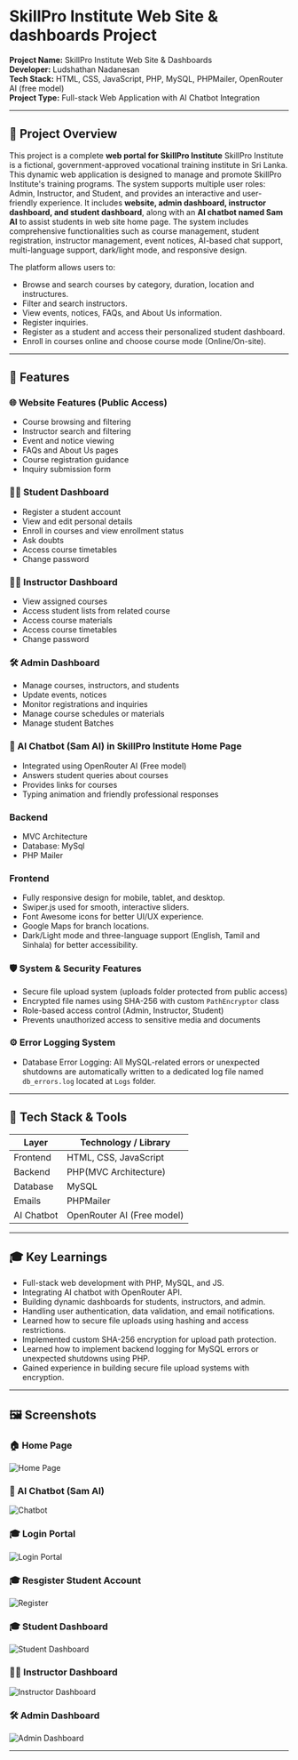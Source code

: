 # SkillPro Institute Web Site & dashboards Project

**Project Name:** SkillPro Institute Web Site & Dashboards
<br>
**Developer:** Ludshathan Nadanesan  
**Tech Stack:** HTML, CSS, JavaScript, PHP, MySQL, PHPMailer, OpenRouter AI (free model)  
**Project Type:** Full-stack Web Application with AI Chatbot Integration

---

## 🚀 Project Overview

This project is a complete **web portal for SkillPro Institute** SkillPro Institute is a fictional, government-approved vocational training institute in Sri Lanka. This dynamic web application is designed to manage and promote SkillPro Institute's training programs. The system supports multiple user roles: Admin, Instructor, and Student, and provides an interactive and user-friendly experience.
It includes **website, admin dashboard, instructor dashboard, and student dashboard**, along with an **AI chatbot named Sam AI** to assist students in web site home page. The system includes comprehensive functionalities such as course management, student registration, instructor management, event notices, AI-based chat support, multi-language support, dark/light mode, and responsive design.

The platform allows users to:
- Browse and search courses by category, duration, location and instructures.
- Filter and search instructors.
- View events, notices, FAQs, and About Us information.
- Register inquiries.
- Register as a student and access their personalized student dashboard.
- Enroll in courses online and choose course mode (Online/On-site).

---

## 🎯 Features

### 🌐 Website Features (Public Access)
- Course browsing and filtering
- Instructor search and filtering
- Event and notice viewing
- FAQs and About Us pages
- Course registration guidance
- Inquiry submission form

### 👨‍🎓 Student Dashboard
- Register a student account
- View and edit personal details
- Enroll in courses and view enrollment status
- Ask doubts
- Access course timetables
- Change password

### 👨‍🏫 Instructor Dashboard
- View assigned courses
- Access student lists from related course
- Access course materials
- Access course timetables
- Change password

### 🛠 Admin Dashboard
- Manage courses, instructors, and students
- Update events, notices
- Monitor registrations and inquiries
- Manage course schedules or materials
- Manage student Batches 

### 🤖 AI Chatbot (Sam AI) in SkillPro Institute Home Page
- Integrated using OpenRouter AI (Free model)
- Answers student queries about courses
- Provides links for courses
- Typing animation and friendly professional responses

### Backend
- MVC Architecture
- Database: MySql
- PHP Mailer

### Frontend
- Fully responsive design for mobile, tablet, and desktop.
- Swiper.js used for smooth, interactive sliders.
- Font Awesome icons for better UI/UX experience.
- Google Maps for branch locations.
- Dark/Light mode and three-language support (English, Tamil and Sinhala) for better accessibility.

### 🛡 System & Security Features
- Secure file upload system (uploads folder protected from public access)
- Encrypted file names using SHA-256 with custom `PathEncryptor` class
- Role-based access control (Admin, Instructor, Student)
- Prevents unauthorized access to sensitive media and documents

### ⚙️ Error Logging System
- Database Error Logging: All MySQL-related errors or unexpected shutdowns are automatically written to a dedicated log file named `db_errors.log` located at `Logs` folder. 

---

## 🧰 Tech Stack & Tools

| Layer      |  Technology / Library          |
|------------|--------------------------------|
| Frontend   | HTML, CSS, JavaScript          |
| Backend    | PHP(MVC Architecture)          |
| Database   | MySQL                          |
| Emails     | PHPMailer                      |
| AI Chatbot | OpenRouter AI (Free model)     |

---

## 🎓 Key Learnings
- Full-stack web development with PHP, MySQL, and JS.
- Integrating AI chatbot with OpenRouter API.
- Building dynamic dashboards for students, instructors, and admin.
- Handling user authentication, data validation, and email notifications.
- Learned how to secure file uploads using hashing and access restrictions.
- Implemented custom SHA-256 encryption for upload path protection.
- Learned how to implement backend logging for MySQL errors or unexpected shutdowns using PHP.
- Gained experience in building secure file upload systems with encryption.

---

## 🖼️ Screenshots

### 🏠 Home Page
![Home Page](screenshots/homepagefull.png)

### 🤖 AI Chatbot (Sam AI)
![Chatbot](screenshots/chatbot.png)

### 🎓 Login Portal
![Login Portal](screenshots/login.png)

### 🎓 Resgister Student Account
![Register](screenshots/register.png)

### 🎓 Student Dashboard
![Student Dashboard](screenshots/student-dashboard.png)

### 👨‍🏫 Instructor Dashboard
![Instructor Dashboard](screenshots/instructor-dashboard.png)

### 🛠 Admin Dashboard
![Admin Dashboard](screenshots/admin-dashboard.png)

---
